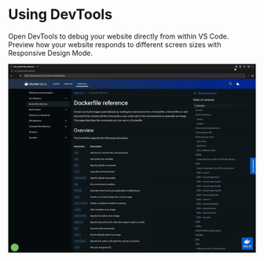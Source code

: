 # Using DevTools

Open DevTools to debug your website directly from within VS Code. Preview how your website responds to different screen sizes with Responsive Design Mode.

![Demo of using DevTools](./step_4.gif)
